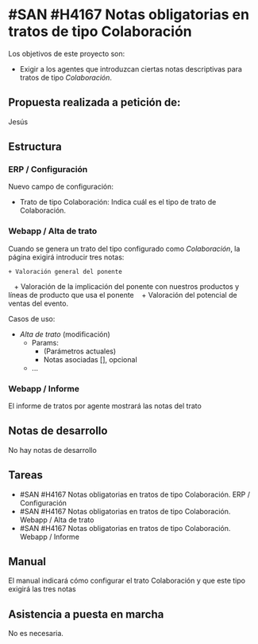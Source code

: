 # #SAN #H4167 Notas obligatorias en tratos de tipo Colaboración

Los objetivos de este proyecto son:
+ Exigir a los agentes que introduzcan ciertas notas descriptivas para tratos de tipo _Colaboración_.

## Propuesta realizada a petición de:
Jesús

## Estructura

### ERP / Configuración
Nuevo campo de configuración:
+ Trato de tipo Colaboración: Indica cuál es el tipo de trato de Colaboración.

### Webapp / Alta de trato
Cuando se genera un trato del tipo configurado como _Colaboración_, la página exigirá introducir tres notas:

    + Valoración general del ponente
    + Valoración de la implicación del ponente con nuestros productos y líneas de producto que usa el ponente
    + Valoración del potencial de ventas del evento.

 Casos de uso:
* _Alta de trato_ (modificación)
    * Params:
        * (Parámetros actuales)
        * Notas asociadas [], opcional
    * ...

### Webapp / Informe
El informe de tratos por agente mostrará las notas del trato

## Notas de desarrollo
No hay notas de desarrollo

## Tareas
* #SAN #H4167 Notas obligatorias en tratos de tipo Colaboración. ERP / Configuración
* #SAN #H4167 Notas obligatorias en tratos de tipo Colaboración. Webapp / Alta de trato
* #SAN #H4167 Notas obligatorias en tratos de tipo Colaboración. Webapp / Informe

## Manual
El manual indicará cómo configurar el trato Colaboración y que este tipo exigirá las tres notas

## Asistencia a puesta en marcha
No es necesaria.
